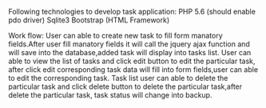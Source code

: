 Following technologies to develop task application:
PHP 5.6 (should enable pdo driver)
Sqlite3
Bootstrap (HTML Framework)

Work flow:
User can able to create new task to fill form manatory fields.After user fill manatory fields it will call the jquery ajax function and will save into the database,added task will display into tasks list.
User can able to view the list of tasks and click edit button to edit the particular task, after click edit corresponding task data will fill into form fields,user can able to edit the corresponding task.
Task list user can able to delete the particular task and click delete button to delete the particular task,after delete the particular task, task status will change into backup.
